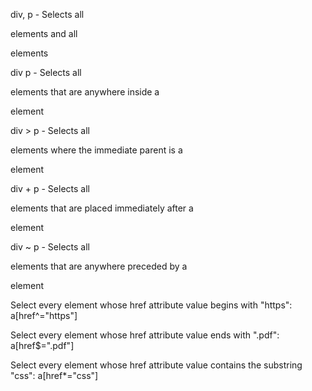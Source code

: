div, p - Selects all <div> elements and all <p> elements

div p - Selects all <p> elements that are anywhere inside a <div> element

div > p - Selects all <p> elements where the immediate parent is a <div> element

div + p - Selects all <p> elements that are placed immediately after a <div> element

div ~ p - Selects all <p> elements that are anywhere preceded by a <div> element

Select every <a> element whose href attribute value begins with "https":
    a[href^="https"]

Select every <a> element whose href attribute value ends with ".pdf":
    a[href$=".pdf"]
    
Select every <a> element whose href attribute value contains the substring "css":
    a[href*="css"]